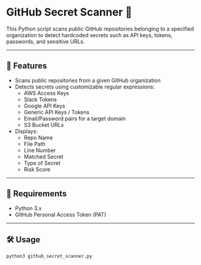 # GitHub Secret Scanner 🔐

This Python script scans public GitHub repositories belonging to a specified organization to detect hardcoded secrets such as API keys, tokens, passwords, and sensitive URLs.

---

## 🚀 Features

- Scans public repositories from a given GitHub organization
- Detects secrets using customizable regular expressions:
  - AWS Access Keys
  - Slack Tokens
  - Google API Keys
  - Generic API Keys / Tokens
  - Email/Password pairs for a target domain
  - S3 Bucket URLs
- Displays:
  - Repo Name
  - File Path
  - Line Number
  - Matched Secret
  - Type of Secret
  - Risk Score

---

## 🔧 Requirements

- Python 3.x
- GitHub Personal Access Token (PAT)

---

## 🛠️ Usage

```bash
python3 github_secret_scanner.py
